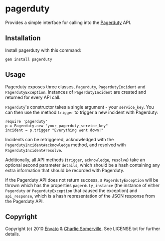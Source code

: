 pagerduty
=========

Provides a simple interface for calling into the [Pagerduty](http://pagerduty.com) API.

Installation
------------

Install pagerduty with this command:

    gem install pagerduty

Usage
-----

Pagerduty exposes three classes, `Pagerduty`, `PagerdutyIncident` and `PagerdutyException`. Instances of `PagerdutyIncident` are created and returned for every API call.

`Pagerduty`'s constructor takes a single argument - your `service_key`. You can then use the method `trigger` to trigger a new incident with Pagerduty:

    require 'pagerduty'
    p = Pagerduty.new "your_pagerduty_service_key"
    incident = p.trigger "Everything went down!"

Incidents can be retriggered, acknowledged with the `PagerdutyIncident#acknowledge` method, and resolved with `PagerdutyIncident#resolve`.

Additionally, all API methods (`trigger`, `acknowledge`, `resolve`) take an optional second parameter `details`, which should be a hash containing any extra information that should be recorded with Pagerduty.

If the Pagerduty API does not return success, a `PagerdutyException` will be thrown which has the properties `pagerduty_instance` (the instance of either `Pagerduty` or `PagerdutyException` that caused the exception) and `api_response`, which is a hash representation of the JSON response from the Pagerduty API.

Copyright
---------

Copyright (c) 2010 [Envato](http://envato.com) & [Charlie Somerville](http://charliesomerville.com). See LICENSE.txt for further details.

